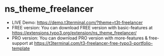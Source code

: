 # ns_theme_freelancer

- LIVE Demo: https://demo.t3terminal.com/?theme=t3t-freelancer
- FREE version: You can download FREE version with basic-features at https://extensions.typo3.org/extension/ns_theme_freelancer/
- PRO version: You can download PRO version with more-features & free-support at https://t3terminal.com/t3-freelancer-free-typo3-portfolio-template
